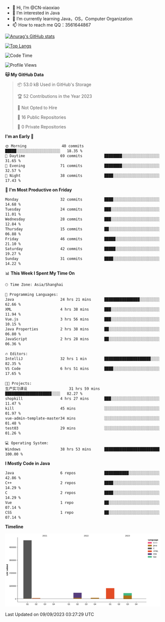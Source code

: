 - 👋 Hi, I’m @CN-xiaoxiao
- 👀 I’m interested in Java
- 🌱 I’m currently learning Java，OS，Computer Organization
- 📫 How to reach me QQ：3561644867

<!---
CN-xiaoxiao/CN-xiaoxiao is a ✨ special ✨ repository because its `README.md` (this file) appears on your GitHub profile.
You can click the Preview link to take a look at your changes.
--->

[![Anurag's GitHub stats](https://github-readme-stats.vercel.app/api?username=CN-xiaoxiao)](https://github.com/anuraghazra/github-readme-stats)

[![Top Langs](https://github-readme-stats.vercel.app/api/top-langs/?username=CN-xiaoxiao&hide=javascript,html,css)](https://github.com/anuraghazra/github-readme-stats)

<!--START_SECTION:waka-->
![Code Time](http://img.shields.io/badge/Code%20Time-362%20hrs%2011%20mins-blue)

![Profile Views](http://img.shields.io/badge/Profile%20Views-6-blue)

**🐱 My GitHub Data** 

> 📦 53.0 kB Used in GitHub's Storage 
 > 
> 🏆 52 Contributions in the Year 2023
 > 
> 🚫 Not Opted to Hire
 > 
> 📜 16 Public Repositories 
 > 
> 🔑 0 Private Repositories 
 > 
**I'm an Early 🐤** 

```text
🌞 Morning                40 commits          █████░░░░░░░░░░░░░░░░░░░░   18.35 % 
🌆 Daytime                69 commits          ████████░░░░░░░░░░░░░░░░░   31.65 % 
🌃 Evening                71 commits          ████████░░░░░░░░░░░░░░░░░   32.57 % 
🌙 Night                  38 commits          ████░░░░░░░░░░░░░░░░░░░░░   17.43 % 
```
📅 **I'm Most Productive on Friday** 

```text
Monday                   32 commits          ████░░░░░░░░░░░░░░░░░░░░░   14.68 % 
Tuesday                  24 commits          ███░░░░░░░░░░░░░░░░░░░░░░   11.01 % 
Wednesday                28 commits          ███░░░░░░░░░░░░░░░░░░░░░░   12.84 % 
Thursday                 15 commits          ██░░░░░░░░░░░░░░░░░░░░░░░   06.88 % 
Friday                   46 commits          █████░░░░░░░░░░░░░░░░░░░░   21.10 % 
Saturday                 42 commits          █████░░░░░░░░░░░░░░░░░░░░   19.27 % 
Sunday                   31 commits          ████░░░░░░░░░░░░░░░░░░░░░   14.22 % 
```


📊 **This Week I Spent My Time On** 

```text
🕑︎ Time Zone: Asia/Shanghai

💬 Programming Languages: 
Java                     24 hrs 21 mins      ████████████████░░░░░░░░░   62.66 % 
XML                      4 hrs 38 mins       ███░░░░░░░░░░░░░░░░░░░░░░   11.94 % 
Vue.js                   3 hrs 56 mins       ███░░░░░░░░░░░░░░░░░░░░░░   10.15 % 
Java Properties          2 hrs 38 mins       ██░░░░░░░░░░░░░░░░░░░░░░░   06.80 % 
JavaScript               2 hrs 28 mins       ██░░░░░░░░░░░░░░░░░░░░░░░   06.36 % 

🔥 Editors: 
IntelliJ                 32 hrs 1 min        █████████████████████░░░░   82.35 % 
VS Code                  6 hrs 51 mins       ████░░░░░░░░░░░░░░░░░░░░░   17.65 % 

🐱‍💻 Projects: 
生产实习课设                   31 hrs 59 mins      █████████████████████░░░░   82.27 % 
shopkill                 4 hrs 27 mins       ███░░░░░░░░░░░░░░░░░░░░░░   11.47 % 
kill                     45 mins             ░░░░░░░░░░░░░░░░░░░░░░░░░   01.97 % 
vue-admin-template-master34 mins             ░░░░░░░░░░░░░░░░░░░░░░░░░   01.48 % 
test03                   29 mins             ░░░░░░░░░░░░░░░░░░░░░░░░░   01.26 % 

💻 Operating System: 
Windows                  38 hrs 53 mins      █████████████████████████   100.00 % 
```

**I Mostly Code in Java** 

```text
Java                     6 repos             ███████████░░░░░░░░░░░░░░   42.86 % 
C++                      2 repos             ████░░░░░░░░░░░░░░░░░░░░░   14.29 % 
C                        2 repos             ████░░░░░░░░░░░░░░░░░░░░░   14.29 % 
Vue                      1 repo              ██░░░░░░░░░░░░░░░░░░░░░░░   07.14 % 
CSS                      1 repo              ██░░░░░░░░░░░░░░░░░░░░░░░   07.14 % 
```



**Timeline**

![Lines of Code chart](https://raw.githubusercontent.com/CN-xiaoxiao/CN-xiaoxiao/main/assets/bar_graph.png)


 Last Updated on 09/09/2023 03:27:29 UTC
<!--END_SECTION:waka-->

